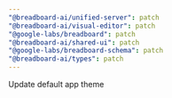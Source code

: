 ```yaml
---
"@breadboard-ai/unified-server": patch
"@breadboard-ai/visual-editor": patch
"@google-labs/breadboard": patch
"@breadboard-ai/shared-ui": patch
"@google-labs/breadboard-schema": patch
"@breadboard-ai/types": patch
---
```


Update default app theme

